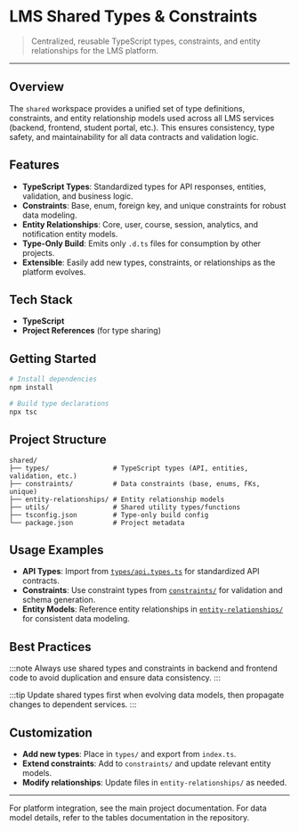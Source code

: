 # LMS Shared Types & Constraints

> Centralized, reusable TypeScript types, constraints, and entity relationships for the LMS platform.

---

## Overview

The `shared` workspace provides a unified set of type definitions, constraints, and entity relationship models used across all LMS services (backend, frontend, student portal, etc.). This ensures consistency, type safety, and maintainability for all data contracts and validation logic.

## Features

- **TypeScript Types**: Standardized types for API responses, entities, validation, and business logic.
- **Constraints**: Base, enum, foreign key, and unique constraints for robust data modeling.
- **Entity Relationships**: Core, user, course, session, analytics, and notification entity models.
- **Type-Only Build**: Emits only `.d.ts` files for consumption by other projects.
- **Extensible**: Easily add new types, constraints, or relationships as the platform evolves.

## Tech Stack

- **TypeScript**
- **Project References** (for type sharing)

## Getting Started

```powershell
# Install dependencies
npm install

# Build type declarations
npx tsc
```

## Project Structure

```text
shared/
├── types/                # TypeScript types (API, entities, validation, etc.)
├── constraints/          # Data constraints (base, enums, FKs, unique)
├── entity-relationships/ # Entity relationship models
├── utils/                # Shared utility types/functions
├── tsconfig.json         # Type-only build config
└── package.json          # Project metadata
```

## Usage Examples

- **API Types**: Import from [`types/api.types.ts`](types/api.types.ts) for standardized API contracts.
- **Constraints**: Use constraint types from [`constraints/`](constraints/) for validation and schema generation.
- **Entity Models**: Reference entity relationships in [`entity-relationships/`](entity-relationships/) for consistent data modeling.

## Best Practices

:::note
Always use shared types and constraints in backend and frontend code to avoid duplication and ensure data consistency.
:::

:::tip
Update shared types first when evolving data models, then propagate changes to dependent services.
:::

## Customization

- **Add new types**: Place in `types/` and export from `index.ts`.
- **Extend constraints**: Add to `constraints/` and update relevant entity models.
- **Modify relationships**: Update files in `entity-relationships/` as needed.

---

For platform integration, see the main project documentation. For data model details, refer to the tables documentation in the repository.
